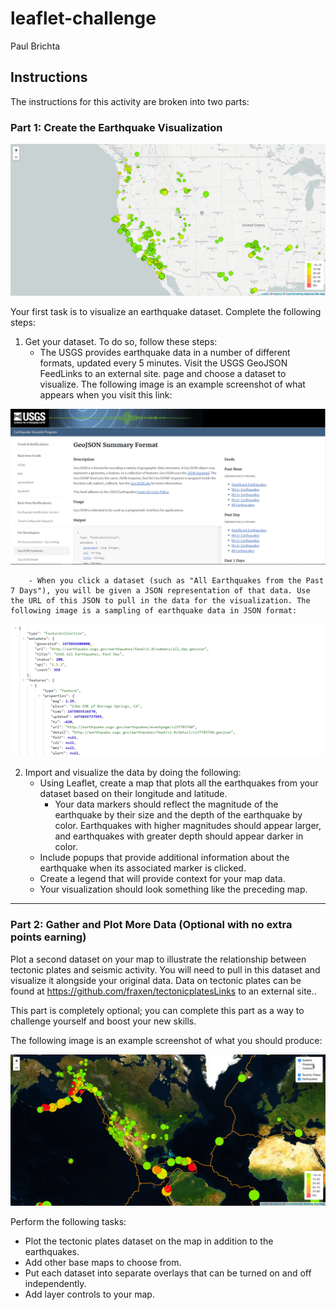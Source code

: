 # leaflet-challenge
Paul Brichta

## Instructions
The instructions for this activity are broken into two parts:

### Part 1: Create the Earthquake Visualization

![alt text](Images/2-BasicMap.jpg)

Your first task is to visualize an earthquake dataset. Complete the following steps:
1. Get your dataset. To do so, follow these steps:
    - The USGS provides earthquake data in a number of different formats, updated every 5 minutes. Visit the USGS GeoJSON FeedLinks to an external site. page and choose a dataset to visualize. The following image is an example screenshot of what appears when you visit this link:

![alt text](Images/3-Data.jpg)

        - When you click a dataset (such as "All Earthquakes from the Past 7 Days"), you will be given a JSON representation of that data. Use the URL of this JSON to pull in the data for the visualization. The following image is a sampling of earthquake data in JSON format:

![alt text](Images/4-JSON.jpg)

2. Import and visualize the data by doing the following:
    - Using Leaflet, create a map that plots all the earthquakes from your dataset based on their longitude and latitude.
        - Your data markers should reflect the magnitude of the earthquake by their size and the depth of the earthquake by color. Earthquakes with higher magnitudes should appear larger, and earthquakes with greater depth should appear darker in color.
    - Include popups that provide additional information about the earthquake when its associated marker is clicked.
    - Create a legend that will provide context for your map data.
    - Your visualization should look something like the preceding map.

---

### Part 2: Gather and Plot More Data (Optional with no extra points earning)
Plot a second dataset on your map to illustrate the relationship between tectonic plates and seismic activity. You will need to pull in this dataset and visualize it alongside your original data. Data on tectonic plates can be found at https://github.com/fraxen/tectonicplatesLinks to an external site..

This part is completely optional; you can complete this part as a way to challenge yourself and boost your new skills.

The following image is an example screenshot of what you should produce:

![alt text](Images/5-Advanced.jpg)

Perform the following tasks:
- Plot the tectonic plates dataset on the map in addition to the earthquakes.
- Add other base maps to choose from.
- Put each dataset into separate overlays that can be turned on and off independently.
- Add layer controls to your map.
